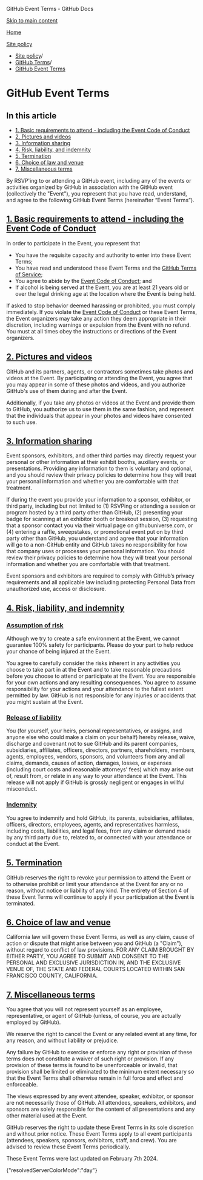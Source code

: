 GitHub Event Terms - GitHub Docs

[Skip to main content](#main-content)

[Home](/zh)

[Site policy](/zh/site-policy)

* [Site policy](/zh/site-policy)/
* [GitHub Terms](/zh/site-policy/github-terms)/
* [GitHub Event Terms](/zh/site-policy/github-terms/github-event-terms)

GitHub Event Terms
==========

In this article
----------

* [1. Basic requirements to attend - including the Event Code of Conduct](#1-basic-requirements-to-attend---including-the-event-code-of-conduct)
* [2. Pictures and videos](#2-pictures-and-videos)
* [3. Information sharing](#3-information-sharing)
* [4. Risk, liability, and indemnity](#4-risk-liability-and-indemnity)
* [5. Termination](#5-termination)
* [6. Choice of law and venue](#6-choice-of-law-and-venue)
* [7. Miscellaneous terms](#7-miscellaneous-terms)

By RSVP'ing to or attending a GitHub event, including any of the events or activities organized by GitHub in association with the GitHub event (collectively the "Event"), you represent that you have read, understand, and agree to the following GitHub Event Terms (hereinafter “Event Terms”).

[1. Basic requirements to attend - including the Event Code of Conduct](#1-basic-requirements-to-attend---including-the-event-code-of-conduct)
----------

In order to participate in the Event, you represent that

* You have the requisite capacity and authority to enter into these Event Terms;
* You have read and understood these Event Terms and the [GitHub Terms of Service](/zh/site-policy/github-terms/github-terms-of-service);
* You agree to abide by the [Event Code of Conduct](/zh/site-policy/github-terms/github-event-code-of-conduct); and
* If alcohol is being served at the Event, you are at least 21 years old or over the legal drinking age at the location where the Event is being held.

If asked to stop behavior deemed harassing or prohibited, you must comply immediately. If you violate the [Event Code of Conduct](/zh/site-policy/github-terms/github-event-code-of-conduct) or these Event Terms, the Event organizers may take any action they deem appropriate in their discretion, including warnings or expulsion from the Event with no refund. You must at all times obey the instructions or directions of the Event organizers.

[2. Pictures and videos](#2-pictures-and-videos)
----------

GitHub and its partners, agents, or contractors sometimes take photos and videos at the Event. By participating or attending the Event, you agree that you may appear in some of these photos and videos, and you authorize GitHub's use of them during and after the Event.

Additionally, if you take any photos or videos at the Event and provide them to GitHub, you authorize us to use them in the same fashion, and represent that the individuals that appear in your photos and videos have consented to such use.

[3. Information sharing](#3-information-sharing)
----------

Event sponsors, exhibitors, and other third parties may directly request your personal or other information at their exhibit booths, auxiliary events, or presentations. Providing any information to them is voluntary and optional, and you should review their privacy policies to determine how they will treat your personal information and whether you are comfortable with that treatment.

If during the event you provide your information to a sponsor, exhibitor, or third party, including but not limited to (1) RSVPing or attending a session or program hosted by a third party other than GitHub, (2) presenting your badge for scanning at an exhibitor booth or breakout session, (3) requesting that a sponsor contact you via their virtual page on githubuniverse.com, or (4) entering a raffle, sweepstakes, or promotional event put on by third party other than GitHub, you understand and agree that your information will go to a non-GitHub entity and GitHub takes no responsibility for how that company uses or processes your personal information. You should review their privacy policies to determine how they will treat your personal information and whether you are comfortable with that treatment.

Event sponsors and exhibitors are required to comply with GitHub’s privacy requirements and all applicable law including protecting Personal Data from unauthorized use, access or disclosure.

[4. Risk, liability, and indemnity](#4-risk-liability-and-indemnity)
----------

### [Assumption of risk](#assumption-of-risk) ###

Although we try to create a safe environment at the Event, we cannot guarantee 100% safety for participants. Please do your part to help reduce your chance of being injured at the Event.

You agree to carefully consider the risks inherent in any activities you choose to take part in at the Event and to take reasonable precautions before you choose to attend or participate at the Event. You are responsible for your own actions and any resulting consequences. You agree to assume responsibility for your actions and your attendance to the fullest extent permitted by law. GitHub is not responsible for any injuries or accidents that you might sustain at the Event.

### [Release of liability](#release-of-liability) ###

You (for yourself, your heirs, personal representatives, or assigns, and anyone else who could make a claim on your behalf) hereby release, waive, discharge and covenant not to sue GitHub and its parent companies, subsidiaries, affiliates, officers, directors, partners, shareholders, members, agents, employees, vendors, sponsors, and volunteers from any and all claims, demands, causes of action, damages, losses, or expenses (including court costs and reasonable attorneys' fees) which may arise out of, result from, or relate in any way to your attendance at the Event. This release will not apply if GitHub is grossly negligent or engages in willful misconduct.

### [Indemnity](#indemnity) ###

You agree to indemnify and hold GitHub, its parents, subsidiaries, affiliates, officers, directors, employees, agents, and representatives harmless, including costs, liabilities, and legal fees, from any claim or demand made by any third party due to, related to, or connected with your attendance or conduct at the Event.

[5. Termination](#5-termination)
----------

GitHub reserves the right to revoke your permission to attend the Event or to otherwise prohibit or limit your attendance at the Event for any or no reason, without notice or liability of any kind. The entirety of Section 4 of these Event Terms will continue to apply if your participation at the Event is terminated.

[6. Choice of law and venue](#6-choice-of-law-and-venue)
----------

California law will govern these Event Terms, as well as any claim, cause of action or dispute that might arise between you and GitHub (a "Claim"), without regard to conflict of law provisions. FOR ANY CLAIM BROUGHT BY EITHER PARTY, YOU AGREE TO SUBMIT AND CONSENT TO THE PERSONAL AND EXCLUSIVE JURISDICTION IN, AND THE EXCLUSIVE VENUE OF, THE STATE AND FEDERAL COURTS LOCATED WITHIN SAN FRANCISCO COUNTY, CALIFORNIA.

[7. Miscellaneous terms](#7-miscellaneous-terms)
----------

You agree that you will not represent yourself as an employee, representative, or agent of GitHub (unless, of course, you are actually employed by GitHub).

We reserve the right to cancel the Event or any related event at any time, for any reason, and without liability or prejudice.

Any failure by GitHub to exercise or enforce any right or provision of these terms does not constitute a waiver of such right or provision. If any provision of these terms is found to be unenforceable or invalid, that provision shall be limited or eliminated to the minimum extent necessary so that the Event Terms shall otherwise remain in full force and effect and enforceable.

The views expressed by any event attendee, speaker, exhibitor, or sponsor are not necessarily those of GitHub. All attendees, speakers, exhibitors, and sponsors are solely responsible for the content of all presentations and any other material used at the Event.

GitHub reserves the right to update these Event Terms in its sole discretion and without prior notice. These Event Terms apply to all event participants (attendees, speakers, sponsors, exhibitors, staff, and crew). You are advised to review these Event Terms periodically.

These Event Terms were last updated on February 7th 2024.

{"resolvedServerColorMode":"day"}
